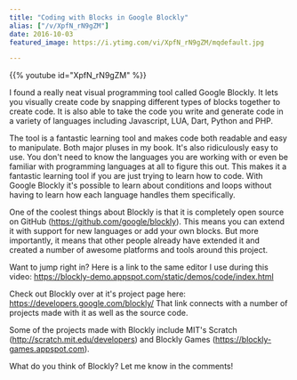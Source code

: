 ```yaml
---
title: "Coding with Blocks in Google Blockly"
alias: ["/v/XpfN_rN9gZM"]
date: 2016-10-03
featured_image: https://i.ytimg.com/vi/XpfN_rN9gZM/mqdefault.jpg

---
```


{{% youtube id="XpfN_rN9gZM" %}}

I found a really neat visual programming tool called Google Blockly. It lets you visually create code by snapping different types of blocks together to create code. It is also able to take the code you write and generate code in a variety of languages including Javascript, LUA, Dart, Python and PHP.

The tool is a fantastic learning tool and makes code both readable and easy to manipulate. Both major pluses in my book. It's also ridiculously easy to use. You don't need to know the languages you are working with or even be familiar with programming languages at all to figure this out. This makes it a fantastic learning tool if you are just trying to learn how to code. With Google Blockly it's possible to learn about conditions and loops without having to learn how each language handles them specifically.

One of the coolest things about Blockly is that it is completely open source on GitHub (https://github.com/google/blockly). This means you can extend it with support for new languages or add your own blocks. But more importantly, it means that other people already have extended it and created a number of awesome platforms and tools around this project.

Want to jump right in? Here is a link to the same editor I use during this video: https://blockly-demo.appspot.com/static/demos/code/index.html

Check out Blockly over at it's project page here: https://developers.google.com/blockly/
That link connects with a number of projects made with it as well as the source code.

Some of the projects made with Blockly include MIT's Scratch (http://scratch.mit.edu/developers) and Blockly Games (https://blockly-games.appspot.com).


What do you think of Blockly? Let me know in the comments!